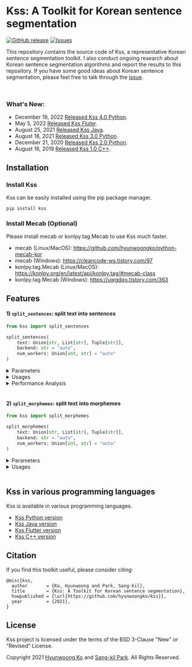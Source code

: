# Kss: A Toolkit for Korean sentence segmentation
<a href="https://github.com/hyunwoongko/kss/releases"><img alt="GitHub release" src="https://img.shields.io/github/release/hyunwoongko/kss.svg" /></a>
<a href="https://github.com/hyunwoongko/kss/issues"><img alt="Issues" src="https://img.shields.io/github/issues/hyunwoongko/kss"/></a>

This repository contains the source code of Kss, a representative Korean sentence segmentation toolkit. I also conduct ongoing research about Korean sentence segmentation algorithms and report the results to this repository.
If you have some good ideas about Korean sentence segmentation, please feel free to talk through the [issue](https://github.com/hyunwoongko/kss/issues).

<br>

### What's New:
- December 19, 2022 [Released Kss 4.0 Python](https://github.com/hyunwoongko/kss/releases/tag/4.0.0).
- May 5, 2022 [Released Kss Fluter](https://github.com/khjde1207/kss_dart).
- August 25, 2021 [Released Kss Java](https://github.com/sangdee/kss-java).
- August 18, 2021 [Released Kss 3.0 Python](https://github.com/hyunwoongko/kss/releases/tag/3.0.1).
- December 21, 2020 [Released Kss 2.0 Python](https://github.com/hyunwoongko/kss/releases/tag/3.0.1).
- August 16, 2019 [Released Kss 1.0 C++](https://github.com/hyunwoongko/kss/releases/tag/3.0.1).

## Installation
### Install Kss
Kss can be easily installed using the pip package manager.
```console
pip install kss
```

### Install Mecab (Optional)
Please install mecab or konlpy.tag.Mecab to use Kss much faster.
- mecab (Linux/MacOS): https://github.com/hyunwoongko/python-mecab-kor
- mecab (Windows): https://cleancode-ws.tistory.com/97
- konlpy.tag.Mecab (Linux/MacOS): https://konlpy.org/en/latest/api/konlpy.tag/#mecab-class
- konlpy.tag.Mecab (Windows): https://uwgdqo.tistory.com/363

## Features

#### 1) `split_sentences`: split text into sentences

```python
from kss import split_sentences

split_sentences(
    text: Union[str, List[str], Tuple[str]],
    backend: str = "auto",
    num_workers: Union[int, str] = "auto" 
)
```

<details>
<summary>Parameters</summary>

- **text: String or List/Tuple of strings**
    - string: single text segmentation
    - list/tuple of strings: batch texts segmentation
- **backend: Morpheme analyzer backend.**
    - `backend='auto'`: find `mecab` → `konlpy.tag.Mecab` → `pecab` and use first found analyzer (default)
    - `backend='mecab'`: find `mecab` → `konlpy.tag.Mecab` and use first found analyzer
    - `backend='pecab'`: use `pecab` analyzer
- **num_workers: The number of multiprocessing workers.**
    - `num_workers='auto'`: use multiprocessing with the maximum number of workers if possible (default)
    - `num_workers=1`: don't use multiprocessing
    - `num_workers=2~N`: use multiprocessing with the specified number of workers

</details>

<details>
<summary>Usages</summary>

- Single text segmentation
  ```python
  import kss

  text = "회사 동료 분들과 다녀왔는데 분위기도 좋고 음식도 맛있었어요 다만, 강남 토끼정이 강남 쉑쉑버거 골목길로 쭉 올라가야 하는데 다들 쉑쉑버거의 유혹에 넘어갈 뻔 했답니다 강남역 맛집 토끼정의 외부 모습."

  kss.split_sentences(text)
  # ['회사 동료 분들과 다녀왔는데 분위기도 좋고 음식도 맛있었어요', '다만, 강남 토끼정이 강남 쉑쉑버거 골목길로 쭉 올라가야 하는데 다들 쉑쉑버거의 유혹에 넘어갈 뻔 했답니다', '강남역 맛집 토끼정의 외부 모습.']
  ```

- Batch texts segmentation
  ```python
  import kss

  texts = [
      "회사 동료 분들과 다녀왔는데 분위기도 좋고 음식도 맛있었어요 다만, 강남 토끼정이 강남 쉑쉑버거 골목길로 쭉 올라가야 하는데 다들 쉑쉑버거의 유혹에 넘어갈 뻔 했답니다",
      "강남역 맛집 토끼정의 외부 모습. 강남 토끼정은 4층 건물 독채로 이루어져 있습니다.",
      "역시 토끼정 본 점 답죠?ㅎㅅㅎ 건물은 크지만 간판이 없기 때문에 지나칠 수 있으니 조심하세요 강남 토끼정의 내부 인테리어.",
  ]

  kss.split_sentences(texts)
  # [['회사 동료 분들과 다녀왔는데 분위기도 좋고 음식도 맛있었어요', '다만, 강남 토끼정이 강남 쉑쉑버거 골목길로 쭉 올라가야 하는데 다들 쉑쉑버거의 유혹에 넘어갈 뻔 했답니다']
  # ['강남역 맛집 토끼정의 외부 모습.', '강남 토끼정은 4층 건물 독채로 이루어져 있습니다.']
  # ['역시 토끼정 본 점 답죠?ㅎㅅㅎ', '건물은 크지만 간판이 없기 때문에 지나칠 수 있으니 조심하세요', '강남 토끼정의 내부 인테리어.']]
  ```

</details>

<details>
<summary>Performance Analysis</summary>

#### 1) Test Commands
You can reproduce this experiment using source code and datasets in `./bench/` directory and the source code was copied from [here](https://github.com/bab2min/kiwipiepy/tree/main/benchmark/sentence_split).
Note that the `Baseline` is regex based segmentation like `re.split(r"(?<=[.!?])\s", text)`.

| Name                                             | Command (in root directory)                                                                               |
|--------------------------------------------------|-----------------------------------------------------------------------------------------------------------|
| Baseline                                         | `python3 ./bench/test_baseline.py ./bench/testset/*.txt`                                                  |
| [Kiwi](https://github.com/bab2min/kiwipiepy)     | `python3 ./bench/test_kiwi.py ./bench/testset/*.txt`                                                      |
| [Koalanlp](https://github.com/koalanlp/koalanlp) | `python3 ./bench/test_koalanlp.py ./bench/testset/*.txt --backend=OKT/HNN/KMR/RHINO/EUNJEON/ARIRANG/KAMA` |
| [Kss](https://github.com/hyunwoongko/kss) (ours) | `python3 ./bench/test_kss.py ./bench/testset/*.txt --backend=mecab/pecab`                                 |

<br>

#### 2) Evaluation datasets:

I tested it using the following 6 evaluation datasets. Thanks to [Minchul Lee](https://github.com/bab2min) for creating various sentence segmentation datasets.

| Name                                                                                  | Descriptions                                                                              | The number of sentences | Creator                                                                                                                                                                                                                                                            |
|---------------------------------------------------------------------------------------|-------------------------------------------------------------------------------------------|-------------------------|--------------------------------------------------------------------------------------------------------------------------------------------------------------------------------------------------------------------------------------------------------------------|
| [blogs_lee](https://github.com/hyunwoongko/kss/blob/main/bench/testset/blogs_lee.txt) | Dataset for testing blog style text segmentation                                          | 170                     | [Minchul Lee](https://github.com/bab2min/kiwipiepy/tree/main/benchmark/sentence_split)                                                                                                                                                                             |
| [blogs_ko](https://github.com/hyunwoongko/kss/blob/main/bench/testset/blogs_ko.txt)   | Dataset for testing blog style text segmentation, which is harder than Lee's blog dataset | 336                     | [Hyunwoong Ko](https://github.com/hyunwoongko)                                                                                                                                                                                                                     |
| [tweets](https://github.com/hyunwoongko/kss/blob/main/bench/testset/tweets.txt)       | Dataset for testing tweeter style text segmentation                                       | 178                     | [Minchul Lee](https://github.com/bab2min/kiwipiepy/tree/main/benchmark/sentence_split)                                                                                                                                                                             |
| [nested](https://github.com/hyunwoongko/kss/blob/main/bench/testset/nested.txt)       | Dataset for testing text which have parentheses and quotation marks segmentation          | 91                      | [Minchul Lee](https://github.com/bab2min/kiwipiepy/tree/main/benchmark/sentence_split)                                                                                                                                                                             |
| [v_ending](https://github.com/hyunwoongko/kss/blob/main/bench/testset/v_ending.txt)   | Dataset for testing difficult eomi segmentation, it contains various dialect sentences    | 30                      | [Minchul Lee](https://github.com/bab2min/kiwipiepy/tree/main/benchmark/sentence_split)                                                                                                                                                                             |
| [sample](https://github.com/hyunwoongko/kss/blob/main/bench/testset/sample.txt)       | An example used in README.md (강남 토끼정)                                                     | 41                      | [Isaac](http://semantics.kr/%ed%95%9c%ea%b5%ad%ec%96%b4-%ed%98%95%ed%83%9c%ec%86%8c-%eb%b6%84%ec%84%9d%ea%b8%b0-%eb%b3%84-%eb%ac%b8%ec%9e%a5-%eb%b6%84%eb%a6%ac-%ec%84%b1%eb%8a%a5%eb%b9%84%ea%b5%90/), modified by [Hyunwoong Ko](https://github.com/hyunwoongko) |

Note that I modified labels of two sentences in `sample.txt` made by [Issac](http://semantics.kr/%ed%95%9c%ea%b5%ad%ec%96%b4-%ed%98%95%ed%83%9c%ec%86%8c-%eb%b6%84%ec%84%9d%ea%b8%b0-%eb%b3%84-%eb%ac%b8%ec%9e%a5-%eb%b6%84%eb%a6%ac-%ec%84%b1%eb%8a%a5%eb%b9%84%ea%b5%90/)
because the [original blog post](https://blog.naver.com/jully1211/221437777873) was written like the following:

<img width=1000px src="https://github.com/hyunwoongko/kss/blob/main/assets/rabbit_1.png">

<img width=1000px src="https://github.com/hyunwoongko/kss/blob/main/assets/rabbit_2.png">

But Issac's labels were:

<img width=500px src="https://github.com/hyunwoongko/kss/blob/main/assets/issac.png">

In fact, `사실 전 고기를 안 먹어서 무슨 맛인지 모르겠지만..` and `(물론 전 안 먹었지만` are adverb clauses (부사절), not independent sentences (문장).
So I corrected labels of the two sentences.

<br>

#### 3) Sentence segmentation performance (Quantitative Analysis)
 
The following table shows the segmentation performance based on **exact match method**.
Kss performed best in most cases, and Kiwi performed well. Both baseline and koalanlp performed poorly.

| Name           | Library version | Backend | blogs_lee   | blogs_ko    | tweets      | nested      | v_ending    | sample      | Average     |
|----------------|-----------------|---------|-------------|-------------|-------------|-------------|-------------|-------------|-------------|
| Baseline       | N/A             | N/A     | 0.53529     | 0.44940     | 0.51124     | 0.68132     | 0.00000     | 0.34146     | 0.41987     |
| Koalanlp       | 2.1.7           | OKT     | 0.53529     | 0.44940     | 0.53371     | 0.79121     | 0.00000     | 0.36585     | 0.44591     |
| Koalanlp       | 2.1.7           | HNN     | 0.54118     | 0.44345     | 0.54494     | 0.78022     | 0.00000     | 0.34146     | 0.44187     |
| Koalanlp       | 2.1.7           | KMR     | 0.51176     | 0.39583     | 0.42135     | 0.79121     | 0.00000     | 0.26829     | 0.39807     |
| Koalanlp       | 2.1.7           | RHINO   | 0.52941     | 0.40774     | 0.39326     | 0.79121     | 0.00000     | 0.29268     | 0.40238     |
| Koalanlp       | 2.1.7           | EUNJEON | 0.51176     | 0.37500     | 0.38202     | 0.70330     | 0.00000     | 0.21951     | 0.36526     |
| Koalanlp       | 2.1.7           | ARIRANG | 0.51176     | 0.41071     | 0.44382     | 0.79121     | 0.00000     | 0.29268     | 0.40836     |
| Koalanlp       | 2.1.7           | KKMA    | 0.52941     | 0.45238     | 0.38202     | 0.58242     | 0.06667     | 0.31707     | 0.38832     |
| Kiwi           | 0.14.0          | N/A     | 0.78235     | 0.60714     | 0.66292     | 0.83516     | 0.20000     | 0.90244     | 0.66500     |
| **Kss (ours)** | 4.0.0           | pecab   | **0.86471** | **0.82440** | 0.71910     | **0.87912** | **0.36667** | **0.95122** | 0.76753     |
| **Kss (ours)** | 4.0.0           | mecab   | **0.86471** | **0.82440** | **0.73034** | **0.87912** | **0.36667** | **0.95122** | **0.76941** |

You can also compare the performances with the following graphs.

![](https://github.com/hyunwoongko/kss/blob/main/assets/tasks_performance.png)

![](https://github.com/hyunwoongko/kss/blob/main/assets/average_score.png)

<br>

#### 4) Why don't I trust F1 score?
The evaluation source code which I copied from [kiwipiepy](https://github.com/bab2min/kiwipiepy/tree/main/benchmark/sentence_split) also provides F1 score  (dice similarity), 
but I don't believe this is proper metric to measure sentence segmentation performance.
For example, EM score of `text.split(" ")` on `tweets.txt` is 0.06742. This means it's terrible sentence segmentation method on tweeter style text.
However, F1 score of it on `tweets.txt` is 0.54083, and it is similar with the F1 score of Koalanlp KKMA backend (0.56832).

What I want to say is the F1 scores were similar but the performances of segmentation are hugely different.
You can reproduce this with `python3 ./bench/test_word_split.py ./bench/testset/tweets.txt`, and here is one of the segmentation example of both method.

```
Input:

기억해. 넌 그 애의 친구야. 네가 죽으면 마 들레 느가 펑펑 울 거야. 비 체는 슬퍼하겠지. 이 안은 화를 낼 거야. 메이 시는 어쩌면 조금은 생각 해 주지 않을까. 중요한 건 그건 네가 지키고 싶어 했던 사람들이잖아. 어서 가.
```
```
Method: Koalanlp KKMA backend
EM score: 0.38202
F1 score: 0.56832

Output:
기억해. 넌 그 애의 친구야.
네가 죽으면 마 들레 느가 펑펑 울 거야.
비 체는 슬퍼하겠지.
이 안은 화를 낼 거야.
메이 시는 어쩌면 조금은 생각 해 주지 않을까.
중요한 건 그건 네가 지키고 싶어 했던 사람들이잖아.
어서 가.
```

```
Method: text.split(" ")
EM score: 0.06742
F1 score: 0.54083

Output:
기억해.
넌
그
애의
친구야.
네가
죽으면
마들레느가
펑펑
울거야.
비체는
슬퍼하겠지.
이안은
화를
낼거야.
메이시는
어쩌면
조금은
생각
해주지
않을까.
중요한건
그건
네가
지키고
싶어했던
사람들이잖아.
어서
가.
```

This means that the F1 score has the advantages for method that cut too finely.
Of course, measuring the performance of the sentence segmentation algorithm is difficult, and we need to think more about metrics. 
However, the character level F1 score may cause **users to misunderstand the tool's real performance**. 
So I have more confidence in the EM score, which is a somewhat clunky but safe metric.

<br>

#### 5) Where does the difference in performance come from? (Qualitative Analysis)
It is meaningless to simply compare them by number. I definitely want you to see the segmentation results.
Let's take `blogs_ko` samples as examples, and compare performance of each library.
For this, I will take the best backend of each library (Kss=mecab, Koalanlp=KKMA), because looking results of all backends may make you tired.

#### Example 1
- Input text
```
거제 내려가는 길에 휴게소를 들렸는데 새로 생겼나보더라구요!? 남편과 저, 둘 다 빵러버라 지나칠 수 없어 구매해 먹어봤답니당😊 보성녹차휴게소 안으로 들어오시면 딱 가운데 위치해 있어요ㅎㅎ 그래서 어느 문으로라도 들어오셔도 가깝답니다😉 메뉴판을 이렇고, 가격은 2000원~3000원 사이에 형성 되어 있어요! 이런거 하나하나 맛보는거 너무 좋아하는데... 진정하고 소미미 단팥빵 하나, 옥수수 치즈빵 하나, 구리볼 하나 골랐습니다! 다음에 가면 강낭콩이랑 밤 꼭 먹어봐야겠어요😙
```
- Label
```
거제 내려가는 길에 휴게소를 들렸는데 새로 생겼나보더라구요!?
남편과 저, 둘 다 빵러버라 지나칠 수 없어 구매해 먹어봤답니당😊
보성녹차휴게소 안으로 들어오시면 딱 가운데 위치해 있어요ㅎㅎ
그래서 어느 문으로라도 들어오셔도 가깝답니다😉
메뉴판을 이렇고, 가격은 2000원~3000원 사이에 형성 되어 있어요!
이런거 하나하나 맛보는거 너무 좋아하는데... 진정하고 소미미 단팥빵 하나, 옥수수 치즈빵 하나, 구리볼 하나 골랐습니다!
다음에 가면 강낭콩이랑 밤 꼭 먹어봐야겠어요😙
```
- Source

[https://hi-e2e2.tistory.com/193](https://hi-e2e2.tistory.com/193)

- Output texts
```
Baseline:

거제 내려가는 길에 휴게소를 들렸는데 새로 생겼나보더라구요!?
남편과 저, 둘 다 빵러버라 지나칠 수 없어 구매해 먹어봤답니당😊 보성녹차휴게소 안으로 들어오시면 딱 가운데 위치해 있어요ㅎㅎ 그래서 어느 문으로라도 들어오셔도 가깝답니다😉 메뉴판을 이렇고, 가격은 2000원~3000원 사이에 형성 되어 있어요!
이런거 하나하나 맛보는거 너무 좋아하는데...
진정하고 소미미 단팥빵 하나, 옥수수 치즈빵 하나, 구리볼 하나 골랐습니다!
다음에 가면 강낭콩이랑 밤 꼭 먹어봐야겠어요😙
```

Baseline separates input text into five sentences because it is split when `.!?` (final symbols) appears.
First of all, the first sentence was well separates because the finish symbol appeared. However, since these symbols didn't appear well from the second sentence, you can see that they didn't separates.

```
Koalanlp (KKMA):

거제 내려가는 길에 휴게 소를 들렸는데 새로 생겼나
보더라구요!?
남편과 저, 둘 다 빵 러버라 지나칠 수 없어 구매해 먹어 봤답니당
😊 보성 녹차 휴게소 안으로 들어오시면 딱 가운데 위치해 있어요
ㅎㅎ 그래서 어느 문으로 라도 들어오셔도 가깝답니다
😉 메뉴판을 이렇고, 가격은 2000원 ~3000 원 사이에 형성 되어 있어요!
이런 거 하나하나 맛보는 거 너무 좋아하는데... 진정하고 소미 미 단팥빵 하나, 옥수수 치즈 빵 하나, 구리 볼 하나 골랐습니다!
다음에 가면 강낭콩이랑 밤 꼭 먹어봐야겠어요😙
```

Koalanlp separates them better than baseline because it uses morphological information. It divided input text into 8 sentences in total.
The first thing that catches your eye is the immature emoji handling. 
People usually put some emojis at the end of a sentence, and in this case, the emojis should be included in the sentence.
The second thing is the mispartition between `생겼나` and `보더라구요!?`. 
Probably because the KKMA morpheme analyzer recognized that point as a final eomi (종결어미). 
This is because the performance of the morpheme analyzer. 
Rather, the baseline is a little safer in this area.

```
Kiwi:

거제 내려가는 길에 휴게소를 들렸는데 새로 생겼나보더라구요!?
남편과 저, 둘 다 빵러버라 지나칠 수 없어 구매해 먹어봤답니당😊
보성녹차휴게소 안으로 들어오시면 딱 가운데 위치해 있어요ㅎㅎ
그래서 어느 문으로라도 들어오셔도 가깝답니다😉 메뉴판을 이렇고, 가격은 2000원~3000원 사이에 형성 되어 있어요!
이런거 하나하나 맛보는거 너무 좋아하는데...
진정하고 소미미 단팥빵 하나, 옥수수 치즈빵 하나, 구리볼 하나 골랐습니다!
다음에 가면 강낭콩이랑 밤 꼭 먹어봐야겠어요😙
```
Kiwi shows better performance than Koalanlp. It divided input text into 7 sentences. 
Most sentences are pretty good, but it doesn't separates between `가깝답니다😉` and `메뉴판을`.
The second thing is it separates between `좋아하는데...` and `진정하고`.
This part may be recognized as an independent sentence depending on the viewer, 
but the author of the original article did not write this as a sentence.

The [original article](https://hi-e2e2.tistory.com/193) was written like:
    
![](https://github.com/hyunwoongko/kss/blob/main/assets/example_1_1.png)

```
Kss (mecab):

거제 내려가는 길에 휴게소를 들렸는데 새로 생겼나보더라구요!?
남편과 저, 둘 다 빵러버라 지나칠 수 없어 구매해 먹어봤답니당😊
보성녹차휴게소 안으로 들어오시면 딱 가운데 위치해 있어요ㅎㅎ
그래서 어느 문으로라도 들어오셔도 가깝답니다😉
메뉴판을 이렇고, 가격은 2000원~3000원 사이에 형성 되어 있어요!
이런거 하나하나 맛보는거 너무 좋아하는데... 진정하고 소미미 단팥빵 하나, 옥수수 치즈빵 하나, 구리볼 하나 골랐습니다!
다음에 가면 강낭콩이랑 밤 꼭 먹어봐야겠어요😙
```
The result of Kss is same with gold label. Especially it separates between `가깝답니다😉` and `메뉴판을`.
In fact, that part is the final eomi (종결어미), but many morpheme analyzers confuse the final eomi (종결어미) with the connecting eomi (연결어미). 
Kss has a feature to recognize wrongly recognized connecting eomi (연결어미). Thus, it was able to separate that domain effectively.
Next, Kss doesn't split between `좋아하는데...` and `진정하고` becuase `좋아하는데...` is not a independent sentence, but a clause (절). This means Kss doesn't split sentences simply because `. ` appears like baseline.
In most cases, `. ` could be the delimiter of sentences, 
but in fact there are many exceptions about this.

#### Example 2
- Input text
```
어느화창한날 출근전에 너무일찍일어나 버렸음 (출근시간 19시) 할꺼도없고해서 카페를 찾아 시내로 나갔음 새로생긴곳에 사장님이 커피선수인지 커피박사라고 해서 갔음 오픈한지 얼마안되서 그런지 손님이 얼마없었음 조용하고 좋다며 좋아하는걸시켜서 테라스에 앉음 근데 조용하던 카페가 산만해짐 소리의 출처는 카운터였음(테라스가 카운터 바로옆) 들을라고 들은게 아니라 귀는 열려있으니 듣게된 대사.
```
- Label
```
어느화창한날 출근전에 너무일찍일어나 버렸음 (출근시간 19시)
할꺼도없고해서 카페를 찾아 시내로 나갔음
새로생긴곳에 사장님이 커피선수인지 커피박사라고 해서 갔음
오픈한지 얼마안되서 그런지 손님이 얼마없었음
조용하고 좋다며 좋아하는걸시켜서 테라스에 앉음
근데 조용하던 카페가 산만해짐
소리의 출처는 카운터였음(테라스가 카운터 바로옆)
들을라고 들은게 아니라 귀는 열려있으니 듣게된 대사.
```
- Source

[https://mrsign92.tistory.com/6099371](https://mrsign92.tistory.com/6099371)

- Output texts
```
Baseline:

어느화창한날 출근전에 너무일찍일어나 버렸음 (출근시간 19시) 할꺼도없고해서 카페를 찾아 시내로 나갔음 새로생긴곳에 사장님이 커피선수인지 커피박사라고 해서 갔음 오픈한지 얼마안되서 그런지 손님이 얼마없었음 조용하고 좋다며 좋아하는걸시켜서 테라스에 앉음 근데 조용하던 카페가 산만해짐 소리의 출처는 카운터였음(테라스가 카운터 바로옆) 들을라고 들은게 아니라 귀는 열려있으니 듣게된 대사.
```

Baseline doesn't split any sentences because there's no `.!? ` in the input text.

```
Koalanlp (KKMA)

어느 화창한 날 출근 전에 너무 일찍 일어나 버렸음 ( 출근시간 19시) 할 꺼도 없고 해서 카페를 찾아 시내로 나갔음 새로 생긴 곳에 사장님이 커피선수인지 커피박사라고 해서 갔음 오픈한지 얼마 안 되 서 그런지 손님이 얼마 없었음 조용하고 좋다며 좋아하는 걸 시켜서 테라스에 앉음 근데 조용하던 카페가 산만 해짐 소리의 출처는 카운터였음( 테라스가 카운터 바로 옆) 들을라고
들은 게 아니라 귀는 열려 있으니 듣게 된 대사.
```

Koalanlp separates between `들을라고` and `들은` but it is not correct split point.
And I think it doesn't consider predicative use of eomi transferred from noun (명사형 전성어미의 서술적 용법).

```
Kiwi

어느화창한날 출근전에 너무일찍일어나 버렸음 (출근시간 19시) 할꺼도없고해서 카페를 찾아 시내로 나갔음 새로생긴곳에 사장님이 커피선수인지 커피박사라고 해서 갔음 오픈한지 얼마안되서 그런지 손님이 얼마없었음 조용하고 좋다며 좋아하는걸시켜서 테라스에 앉음 근데 조용하던 카페가 산만해짐 소리의 출처는 카운터였음(테라스가 카운터 바로옆) 들을라고 들은게 아니라 귀는 열려있으니 듣게된 대사.
```
Kiwi couldn't separate any sentences like baseline.
Similarly, it doesn't consider predicative use of eomi transferred from noun (명사형 전성어미의 서술적 용법).

```
Kss (Mecab)

어느화창한날 출근전에 너무일찍일어나 버렸음 (출근시간 19시)
할꺼도없고해서 카페를 찾아 시내로 나갔음
새로생긴곳에 사장님이 커피선수인지 커피박사라고 해서 갔음
오픈한지 얼마안되서 그런지 손님이 얼마없었음
조용하고 좋다며 좋아하는걸시켜서 테라스에 앉음
근데 조용하던 카페가 산만해짐 소리의 출처는 카운터였음(테라스가 카운터 바로옆)
들을라고 들은게 아니라 귀는 열려있으니 듣게된 대사.
```
The result of Kss is very similar with gold label, Kss considers predicative use of eomi transferred from noun (명사형 전성어미의 서술적 용법),
and has many exceptions to prevent mistakes. But Kss couldn't split sentences between `산만해짐` and `소리의`.
That part is correct split point, but it blocked by one of the exceptions which I built to prevent wrong segmentation.

#### Example 3
- Input text
```
책소개에 이건 소설인가 실제인가라는 문구를 보고 재밌겠다 싶어 보게 되었다. '바카라'라는 도박은 2장의 카드 합이 높은 사람이 이기는 게임으로 아주 단순한 게임이다. 이런게 중독이 되나? 싶었는데 이 책이 바카라와 비슷한 매력이 있다 생각들었다. 내용이 스피드하게 진행되고 막히는 구간없이 읽히는게 나도 모르게 페이지를 슥슥 넘기고 있었다. 물론 읽음으로써 큰 돈을 벌진 않지만 이런 스피드함에 나도 모르게 계속 게임에 참여하게 되고 나오는 타이밍을 잡지 못해 빠지지 않았을까? 라는 생각을 하게 됐다. 이 책에서 현지의 꿈은 가격표를 보지 않는 삶이라 한다. 이 부분을 읽고 나돈데! 라는 생각하면서 순간 도박이라는걸로라도 돈을 많이 벌었던 현지가 부러웠다. 그러면서 내가 도박을 했다면?라는 상상을 해봤다. 그리고 이런 상상을 할 수 있게 만들어줘서 이 책이 더 재밌게 다가왔다. 일상에 지루함을 느껴 도박같은 삶을 살고싶다면 도박하지말고 차라리 이 책을 보길^^ㅋ 
```
- Label
```
책소개에 이건 소설인가 실제인가라는 문구를 보고 재밌겠다 싶어 보게 되었다.
'바카라'라는 도박은 2장의 카드 합이 높은 사람이 이기는 게임으로 아주 단순한 게임이다.
이런게 중독이 되나? 싶었는데 이 책이 바카라와 비슷한 매력이 있다 생각들었다.
내용이 스피드하게 진행되고 막히는 구간없이 읽히는게 나도 모르게 페이지를 슥슥 넘기고 있었다.
물론 읽음으로써 큰 돈을 벌진 않지만 이런 스피드함에 나도 모르게 계속 게임에 참여하게 되고 나오는 타이밍을 잡지 못해 빠지지 않았을까? 라는 생각을 하게 됐다.
이 책에서 현지의 꿈은 가격표를 보지 않는 삶이라 한다.
이 부분을 읽고 나돈데! 라는 생각하면서 순간 도박이라는걸로라도 돈을 많이 벌었던 현지가 부러웠다.
그러면서 내가 도박을 했다면?라는 상상을 해봤다.
그리고 이런 상상을 할 수 있게 만들어줘서 이 책이 더 재밌게 다가왔다.
일상에 지루함을 느껴 도박같은 삶을 살고싶다면 도박하지말고 차라리 이 책을 보길^^ㅋ 
```
- Source

[https://hi-e2e2.tistory.com/63](https://hi-e2e2.tistory.com/63)

- Output texts
```
Baseline:

책소개에 이건 소설인가 실제인가라는 문구를 보고 재밌겠다 싶어 보게 되었다.
'바카라'라는 도박은 2장의 카드 합이 높은 사람이 이기는 게임으로 아주 단순한 게임이다.
이런게 중독이 되나?
싶었는데 이 책이 바카라와 비슷한 매력이 있다 생각들었다.
내용이 스피드하게 진행되고 막히는 구간없이 읽히는게 나도 모르게 페이지를 슥슥 넘기고 있었다.
물론 읽음으로써 큰 돈을 벌진 않지만 이런 스피드함에 나도 모르게 계속 게임에 참여하게 되고 나오는 타이밍을 잡지 못해 빠지지 않았을까?
라는 생각을 하게 됐다.
이 책에서 현지의 꿈은 가격표를 보지 않는 삶이라 한다.
이 부분을 읽고 나돈데!
라는 생각하면서 순간 도박이라는걸로라도 돈을 많이 벌었던 현지가 부러웠다.
그러면서 내가 도박을 했다면?라는 상상을 해봤다.
그리고 이런 상상을 할 수 있게 만들어줘서 이 책이 더 재밌게 다가왔다.
일상에 지루함을 느껴 도박같은 삶을 살고싶다면 도박하지말고 차라리 이 책을 보길^^ㅋ 
```

Baseline separates input text into 13 sentences because it is split when `.!?` (final symbols) appears.
You can see it can't distinguish final eomi(종결어미) and connecting eomi(연결어미), for example it splits between `이런게 중독이 되나?` and `싶었는데`, but, in this case, `되나?` was connecting eomi (연결어미). And here's one more problem. It doesn't recognize embracing sentences (안긴문장), for example it splits between `못해 빠지지 않았을까?` and `라는 생각을 하게 됐다.`.
```
Koalanlp (KKMA)

책 소개에 이건 소설인가 실제 인가라는 문구를 보고 재밌겠다 싶어 보게 되었다.
' 바카라' 라는 도박은 2 장의 카드 합이 높은 사람이 이기는 게임으로 아주 단순한 게임이다.
이런 게 중독이 되나?
싶었는데 이 책이 바카라와 비슷한 매력이 있다 생각 들었다.
내용이 스피드하게 진행되고 막히는 구간 없이 읽히는 게 나도 모르게 페이지를 슥슥 넘기고 있었다.
물론 읽음으로써 큰 돈을 벌진 않지만 이런 스피드함에 나도 모르게 계속 게임에 참여하게 되고 나오는 타이밍을 잡지 못해 빠지지 않았을까?
라는 생각을 하게 됐다.
이 책에서 현지의 꿈은 가격표를 보지 않는 삶이라 한다.
이 부분을 읽고 나돈데!
라는 생각하면서 순간 도박이라는 걸로라도 돈을 많이 벌었던 현지가 부러웠다.
그러면서 내가 도박을 했다면? 라는 상상을 해봤다.
그리고 이런 상상을 할 수 있게 만들어 줘서 이 책이 더 재밌게 다가왔다.
일상에 지루함을 느껴 도박 같은 삶을 살고 싶다면 도박하지 말고 차라리 이 책을 보길 ^^ ㅋ
```

The result of Koalanlp was really similar with baseline, the two problems (final-connecting eomi distinction, embracing sentences recognization).
```
Kiwi

책소개에 이건 소설인가 실제인가
라는 문구를 보고 재밌겠다 싶어 보게 되었다.
'바카라'라는 도박은 2장의 카드 합이 높은 사람이 이기는 게임으로 아주 단순한 게임이다.
이런게 중독이 되나?
싶었는데 이 책이 바카라와 비슷한 매력이 있다 생각들었다.
내용이 스피드하게 진행되고 막히는 구간없이 읽히는게 나도 모르게 페이지를 슥슥 넘기고 있었다.
물론 읽음으로써 큰 돈을 벌진 않지만 이런 스피드함에 나도 모르게 계속 게임에 참여하게 되고 나오는 타이밍을 잡지 못해 빠지지 않았을까?
라는 생각을 하게 됐다.
이 책에서 현지의 꿈은 가격표를 보지 않는 삶이라 한다.
이 부분을 읽고 나돈데!
라는 생각하면서 순간 도박이라는걸로라도 돈을 많이 벌었던 현지가 부러웠다.
그러면서 내가 도박을 했다면?
라는 상상을 해봤다.
그리고 이런 상상을 할 수 있게 만들어줘서 이 책이 더 재밌게 다가왔다.
일상에 지루함을 느껴 도박같은 삶을 살고싶다면 도박하지말고 차라리 이 책을 보길^^ㅋ
```
The two problems are also shown in result of Kiwi. And it additionally splits between `실제인가` and `라는`, but `이건 소설인가 실제인가` is not an independent sentence, but embracing sentence (안긴문장).

```
Kss (Mecab)

책소개에 이건 소설인가 실제인가라는 문구를 보고 재밌겠다 싶어 보게 되었다.
'바카라'라는 도박은 2장의 카드 합이 높은 사람이 이기는 게임으로 아주 단순한 게임이다.
이런게 중독이 되나? 싶었는데 이 책이 바카라와 비슷한 매력이 있다 생각들었다.
내용이 스피드하게 진행되고 막히는 구간없이 읽히는게 나도 모르게 페이지를 슥슥 넘기고 있었다.
물론 읽음으로써 큰 돈을 벌진 않지만 이런 스피드함에 나도 모르게 계속 게임에 참여하게 되고 나오는 타이밍을 잡지 못해 빠지지 않았을까? 라는 생각을 하게 됐다.
이 책에서 현지의 꿈은 가격표를 보지 않는 삶이라 한다.
이 부분을 읽고 나돈데! 라는 생각하면서 순간 도박이라는걸로라도 돈을 많이 벌었던 현지가 부러웠다.
그러면서 내가 도박을 했다면?라는 상상을 해봤다.
그리고 이런 상상을 할 수 있게 만들어줘서 이 책이 더 재밌게 다가왔다.
일상에 지루함을 느껴 도박같은 삶을 살고싶다면 도박하지말고 차라리 이 책을 보길^^ㅋ
```
The result of Kss is same with gold label. This means that Kss considers the two problems. Of course, it's not easy to detect that parts, so Kss has one more step after splitting sentences. It's postprocessing step which corrects some problems in segemenration results. For example, Korean sentence doesn't start from josa (조사). Therefore if one of the segmented result started from josa (조사), Kss recognizes this is embracing sentence (안긴문장), and attaches this to previous sentence. For your information, Kss has many powerful postprocessing algorithms to correct wrong segementation results than this. 

In conclusion, Kss consider a lot of things in Korean sentences. And these considerations led to difference in performance.

#### 6) Speed analysis
I also measured speed of tools to compare their computation efficiency. The following table shows computation time of each tool when it splits `sample.txt` (41 sentences).
It is a single blog post, so you can expect the following time when you split a blog post into sentences.
Since the computation time may vary depending on the current CPU status, so I measured 5 times and calculated the average.
Note that every experiment was conducted on single thread / process environment with my M1 macbook pro (2021, 13'inch).

| Name           | Library version | Backend | Average time (msec) |
|----------------|-----------------|---------|---------------------|
| Baseline       | N/A             | N/A     | **0.22**            |
| koalanlp       | 2.1.7           | OKT     | 27.37               |
| koalanlp       | 2.1.7           | HNN     | 50.39               |
| koalanlp       | 2.1.7           | KMR     | 757.08              |
| koalanlp       | 2.1.7           | RHINO   | 978.53              |
| koalanlp       | 2.1.7           | EUNJEON | 881.24              |
| koalanlp       | 2.1.7           | ARIRANG | 1415.53             |
| koalanlp       | 2.1.7           | KAMA    | 1971.31             |
| Kiwi           | 0.14.0          | N/A     | 36.41               |
| **Kss (ours)** | 4.0.0           | pecab   | 6929.27             |
| **Kss (ours)** | 4.0.0           | mecab   | 43.80               |

You can also compare the speed of tools with the following graphs.

![](https://github.com/hyunwoongko/kss/blob/main/assets/average_computation_time.png)

You can also compare the speed of faster tools the following graphs (under 100 msec).

![](https://github.com/hyunwoongko/kss/blob/main/assets/average_computation_time_under_100.png)

The baseline was fastest (because it's a just regex function), and Koalanlp (OKT backend), Kiwi, Kss (mecab backend) were followed.
The slowest library was Kss (pecab backend) and it was about 160 times slower than its mecab backend.
Mecab and Kiwi were written in C++, All Koalanlp backends were written in Java and Pecab was written in pure python.
I think this difference was caused by speed of each language. Therefore, if you can install mecab, it makes most sense to use Kss Mecab backend.

- For Linux/MacOS users: Kss tries to install [`python-mecab-kor`](https://github.com/hyunwoongko/python-mecab-kor) when you install kss. so you can use mecab backend very easily.
But if it was failed, please install mecab yourself to use mecab backend.


- For Windows users: Kss supports [`mecab-ko-msvc`](https://github.com/Pusnow/mecab-ko-msvc) (mecab for Microsoft Visual C++), and its konlpy wrapper.
To use mecab backend, you need to install one of mecab and konlpy.tag.Mecab on your machine.
There are much information about mecab installing on Windows machine in internet like the following.
  - mecab: https://cleancode-ws.tistory.com/97
  - konlpy.tag.Mecab: https://uwgdqo.tistory.com/363

<br>

#### 7) Conclusion
I've measured the performance of Kss and other libraries using 6 evaluation datasets, and also measured their speed.
In terms of segmentation performance, Kss performed best on most datasets. In terms of speed, baseline was the fastest, and Koalanlp (OKT backend) and Kiwi followed. 
but Kss (mecab backend) also showed a speed that could compete with others.

However, there are still many difficulties and limitations in Korean sentence segmentation libraries, including Kss. 
In fact, it's also because very few people attack this task. 
If anyone wants to discuss Korean sentence segmentation algorithms with me or contribute to my work, 
feel free to send an email to kevin.ko@tunib.ai or let me know on the Github [issue](https://github.com/hyunwoongko/kss/issues) page.

</details>

<br>

#### 2) `split_morphemes`: split text into morphemes

```python
from kss import split_morphemes

split_morphemes(
    text: Union[str, List[str], Tuple[str]],
    backend: str = "auto",
    num_workers: Union[int, str] = "auto" 
)
```

<details>
<summary>Parameters</summary>

Note that the parameters of `split_morpehems` are exactly same with `split_sentences`.

- **text: String or List/Tuple of strings**
    - string: single text segmentation
    - list/tuple of strings: batch texts segmentation
- **backend: Morpheme analyzer backend.**
    - `backend='auto'`: find `mecab` → `konlpy.tag.Mecab` → `pecab` and use first found analyzer (default)
    - `backend='mecab'`: find `mecab` → `konlpy.tag.Mecab` and use first found analyzer
    - `backend='pecab'`: use `pecab` analyzer
- **num_workers: The number of multiprocessing workers.**
    - `num_workers='auto'`: use multiprocessing with the maximum number of workers if possible (default)
    - `num_workers=1`: don't use multiprocessing
    - `num_workers=2~N`: use multiprocessing with the specified number of workers

</details>

<details>
<summary>Usages</summary>

- Single text segmentation
  ```python
  import kss

  text = "회사 동료 분들과 다녀왔는데 분위기도 좋고 음식도 맛있었어요 다만, 강남 토끼정이 강남 쉑쉑버거 골목길로 쭉 올라가야 하는데 다들 쉑쉑버거의 유혹에 넘어갈 뻔 했답니다 강남역 맛집 토끼정의 외부 모습."

  kss.split_morphemes(text)
  # [('회사', 'NNG'), (' ', 'SP'), ('동료', 'NNG'), (' ', 'SP'), ('분', 'NNB'), ('들', 'XSN'), ('과', 'JKB'), (' ', 'SP'), ('다녀왔', 'VV+EP'), ('는데', 'EC'), (' ', 'SP'), ('분위기', 'NNG'), ('도', 'JX'), (' ', 'SP'), ('좋', 'VA'), ('고', 'EC'), (' ', 'SP'), ('음식', 'NNG'), ('도', 'JX'), (' ', 'SP'), ('맛있', 'VA'), ('었', 'EP'), ('어요', 'EF'), (' ', 'SP'), ('다만', 'MAJ'), (',', 'SC'), (' ', 'SP'), ('강남', 'NNP'), (' ', 'SP'), ('토끼', 'NNG'), ('정', 'NNG'), ('이', 'JKS'), (' ', 'SP'), ('강남', 'NNP'), (' ', 'SP'), ('쉑쉑', 'MAG'), ('버거', 'NNG'), (' ', 'SP'), ('골목길', 'NNG'), ('로', 'JKB'), (' ', 'SP'), ('쭉', 'MAG'), (' ', 'SP'), ('올라가', 'VV'), ('야', 'EC'), (' ', 'SP'), ('하', 'VV'), ('는데', 'EC'), (' ', 'SP'), ('다', 'MAG'), ('들', 'XSN'), (' ', 'SP'), ('쉑쉑', 'MAG'), ('버거', 'NNG'), ('의', 'JKG'), (' ', 'SP'), ('유혹', 'NNG'), ('에', 'JKB'), (' ', 'SP'), ('넘어갈', 'VV+ETM'), (' ', 'SP'), ('뻔', 'NNB'), (' ', 'SP'), ('했', 'VV+EP'), ('답니다', 'EC'), (' ', 'SP'), ('강남역', 'NNP'), (' ', 'SP'), ('맛집', 'NNG'), (' ', 'SP'), ('토끼', 'NNG'), ('정의', 'NNG'), (' ', 'SP'), ('외부', 'NNG'), (' ', 'SP'), ('모습', 'NNG'), ('.', 'SF')]
  ```

- Batch texts segmentation
  ```python
  import kss

  texts = [
      "회사 동료 분들과 다녀왔는데 분위기도 좋고 음식도 맛있었어요 다만, 강남 토끼정이 강남 쉑쉑버거 골목길로 쭉 올라가야 하는데 다들 쉑쉑버거의 유혹에 넘어갈 뻔 했답니다",
      "강남역 맛집 토끼정의 외부 모습. 강남 토끼정은 4층 건물 독채로 이루어져 있습니다.",
      "역시 토끼정 본 점 답죠?ㅎㅅㅎ 건물은 크지만 간판이 없기 때문에 지나칠 수 있으니 조심하세요 강남 토끼정의 내부 인테리어.",
  ]

  kss.split_morphemes(texts)
  # [[('회사', 'NNG'), (' ', 'SP'), ('동료', 'NNG'), (' ', 'SP'), ('분', 'NNB'), ('들', 'XSN'), ('과', 'JKB'), (' ', 'SP'), ('다녀왔', 'VV+EP'), ('는데', 'EC'), (' ', 'SP'), ('분위기', 'NNG'), ('도', 'JX'), (' ', 'SP'), ('좋', 'VA'), ('고', 'EC'), (' ', 'SP'), ('음식', 'NNG'), ('도', 'JX'), (' ', 'SP'), ('맛있', 'VA'), ('었', 'EP'), ('어요', 'EF'), (' ', 'SP'), ('다만', 'MAJ'), (',', 'SC'), (' ', 'SP'), ('강남', 'NNP'), (' ', 'SP'), ('토끼', 'NNG'), ('정', 'NNG'), ('이', 'JKS'), (' ', 'SP'), ('강남', 'NNP'), (' ', 'SP'), ('쉑쉑', 'MAG'), ('버거', 'NNG'), (' ', 'SP'), ('골목길', 'NNG'), ('로', 'JKB'), (' ', 'SP'), ('쭉', 'MAG'), (' ', 'SP'), ('올라가', 'VV'), ('야', 'EC'), (' ', 'SP'), ('하', 'VV'), ('는데', 'EC'), (' ', 'SP'), ('다', 'MAG'), ('들', 'XSN'), (' ', 'SP'), ('쉑쉑', 'MAG'), ('버거', 'NNG'), ('의', 'JKG'), (' ', 'SP'), ('유혹', 'NNG'), ('에', 'JKB'), (' ', 'SP'), ('넘어갈', 'VV+ETM'), (' ', 'SP'), ('뻔', 'NNB'), (' ', 'SP'), ('했', 'VV+EP'), ('답니다', 'EC')], 
  # [('강남역', 'NNP'), (' ', 'SP'), ('맛집', 'NNG'), (' ', 'SP'), ('토끼', 'NNG'), ('정의', 'NNG'), (' ', 'SP'), ('외부', 'NNG'), (' ', 'SP'), ('모습', 'NNG'), ('.', 'SF'), (' ', 'SP'), ('강남', 'NNP'), (' ', 'SP'), ('토끼', 'NNG'), ('정은', 'NNP'), (' ', 'SP'), ('4', 'SN'), ('층', 'NNG'), (' ', 'SP'), ('건물', 'NNG'), (' ', 'SP'), ('독채', 'NNG'), ('로', 'JKB'), (' ', 'SP'), ('이루어져', 'VV+EC'), (' ', 'SP'), ('있', 'VX'), ('습니다', 'EF'), ('.', 'SF')], 
  # [('역시', 'MAJ'), (' ', 'SP'), ('토끼', 'NNG'), ('정', 'NNG'), (' ', 'SP'), ('본', 'VV+ETM'), (' ', 'SP'), ('점', 'NNB'), (' ', 'SP'), ('답', 'MAG+VCP'), ('죠', 'EF'), ('?', 'SF'), ('ㅎ', 'IC'), ('ㅅ', 'NNG'), ('ㅎ', 'IC'), (' ', 'SP'), ('건물', 'NNG'), ('은', 'JX'), (' ', 'SP'), ('크', 'VA'), ('지만', 'EC'), (' ', 'SP'), ('간판', 'NNG'), ('이', 'JKS'), (' ', 'SP'), ('없', 'VA'), ('기', 'ETN'), (' ', 'SP'), ('때문', 'NNB'), ('에', 'JKB'), (' ', 'SP'), ('지나칠', 'VV+ETM'), (' ', 'SP'), ('수', 'NNB'), (' ', 'SP'), ('있', 'VV'), ('으니', 'EC'), (' ', 'SP'), ('조심', 'NNG'), ('하', 'XSV'), ('세요', 'EP+EF'), (' ', 'SP'), ('강남', 'NNP'), (' ', 'SP'), ('토끼', 'NNG'), ('정의', 'NNG'), (' ', 'SP'), ('내부', 'NNG'), (' ', 'SP'), ('인테리어', 'NNG'), ('.', 'SF')]]
  ```

</details>

<br>

## Kss in various programming languages
Kss is available in various programming languages.
- [Kss Python version](https://github.com/hyunwoongko/kss)
- [Kss Java version](https://github.com/sangdee/kss-java)
- [Kss Flutter version](https://github.com/khjde1207/kss_dart)
- [Kss C++ version](https://github.com/likejazz/korean-sentence-splitter)

## Citation
If you find this toolkit useful, please consider citing:
```
@misc{kss,
  author       = {Ko, Hyunwoong and Park, Sang-kil},
  title        = {Kss: A Toolkit for Korean sentence segmentation},
  howpublished = {\url{https://github.com/hyunwoongko/kss}},
  year         = {2021},
}
```

## License
Kss project is licensed under the terms of the BSD 3-Clause "New" or "Revised" License.

Copyright 2021 [Hyunwoong Ko](https://github.com/hyunwoongko) and [Sang-kil Park](https://github.com/likejazz). All Rights Reserved.

